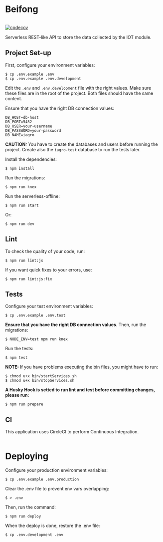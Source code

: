 # Beifong

[![<OverrideInc>](https://circleci.com/gh/OverrideInc/IAgro-Beifong.svg?style=shield&circle-token=b8925018796325809b7bfc97a01821992103b99a)](https://app.circleci.com/pipelines/github/OverrideInc/IAgro-Beifong)

[![codecov](https://codecov.io/gh/OverrideInc/IAgro-Beifong/branch/master/graph/badge.svg?token=06W242YJNH)](https://codecov.io/gh/OverrideInc/IAgro-Beifong)

Serverless REST-like API to store the data collected by the IOT module.

## Project Set-up

First, configure your environment variables:

```
$ cp .env.example .env
$ cp .env.example .env.development
```

Edit the `.env` and `.env.development` file with the right values. Make sure these files are in the root of the project. Both files should have the same content.


Ensure that you have the right DB connection values:

```
DB_HOST=db-host
DB_PORT=5432
DB_USER=your-username
DB_PASSWORD=your-password
DB_NAME=iagro
```

**CAUTION:** You have to create the databases and users before running the project. Create also the `iagro-test` database to run the tests later.

Install the dependencies:

```
$ npm install
```

Run the migrations:

```
$ npm run knex
```

Run the serverless-offline:

```
$ npm run start
```

Or:

```
$ npm run dev
```

## Lint

To check the quality of your code, run:

```
$ npm run lint:js
```

If you want quick fixes to your errors, use:

```
$ npm run lint:js:fix
```

## Tests

Configure your test environment variables:

```
$ cp .env.example .env.test
```

**Ensure that you have the right DB connection values**. Then, run the migrations:

```
$ NODE_ENV=test npm run knex
```

Run the tests:

```
$ npm test
```

**NOTE:** If you have problems executing the bin files, you might have to run:

```
$ chmod u+x bin/startServices.sh
$ chmod u+x bin/stopServices.sh
```

**A Husky Hook is setted to run lint and test before committing changes, please run:**

```
$ npm run prepare
```

## CI

This application uses CircleCI to perform Continuous Integration.

[![<OverrideInc>](https://circleci.com/gh/OverrideInc/IAgro-Beifong.svg?style=svg&circle-token=b8925018796325809b7bfc97a01821992103b99a)](https://app.circleci.com/pipelines/github/OverrideInc/IAgro-Beifong)


# Deploying

Configure your production environment variables:

```
$ cp .env.example .env.production
```

Clear the .env file to prevent env vars overlapping:

```
$ > .env
```

Then, run the command:

```
$ npm run deploy
```

When the deploy is done, restore the .env file:

```
$ cp .env.development .env
```
